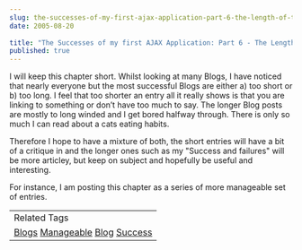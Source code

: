 ```yaml
---
slug: the-successes-of-my-first-ajax-application-part-6-the-length-of-the-entries
date: 2005-08-20
 
title: "The Successes of my first AJAX Application: Part 6 - The Length of the Entries"
published: true
---
```

I will keep this chapter short.  Whilst looking at many Blogs, I have noticed that nearly everyone but the most successful Blogs are either a) too short or b) too long.  I feel that too shorter an entry all it really shows is that you are linking to something or don’t have too much to say.  The longer Blog posts are mostly to long winded and I get bored halfway through.  There is only so much I can read about a cats eating habits. <p />Therefore I hope to have a mixture of both, the short entries will have a bit of a critique in and the longer ones such as my "Success and failures" will be more articley, but keep on subject and hopefully be useful and interesting.<p />For instance, I am posting this chapter as a series of more manageable set of entries.<p /><table class="TechnoratiHead TagHeader">
<tr><td>Related Tags</td></tr>
<tr class="Technorati"><td>
<a href="https://paul.kinlan.me/tags/Blogs" class="Tag" rel="tag">Blogs</a> <a href="https://paul.kinlan.me/tags/Manageable" class="Tag" rel="tag">Manageable</a> <a href="https://paul.kinlan.me/tags/Blog" class="Tag" rel="tag">Blog</a> <a href="https://paul.kinlan.me/tags/Success" class="Tag" rel="tag">Success</a>
</td></tr>
</table>

